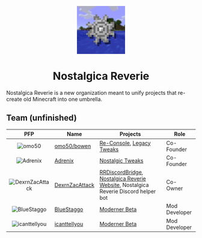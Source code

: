 <p align="center">
  <img src="/nr-logo.gif" width="128" height="128">
</p>
<h1 align="center">Nostalgica Reverie</h1>

Nostalgica Reverie is a new organization meant to unify projects that re-create old Minecraft into one umbrella.

<!-- NOTE: I think that we should order mod devs by a-z -->

<!-- icanttellyou's pfp needs to be changed or we need to find a different way of showing it in markdown without it being at full size -->
## Team (unfinished)
|                                       PFP                                       | Name                                                | Projects                                                                                                                                                                                          | Role          |
|:-------------------------------------------------------------------------------:|-----------------------------------------------------|---------------------------------------------------------------------------------------------------------------------------------------------------------------------------------------------------|---------------|
|          ![omo50](https://avatars.githubusercontent.com/omo50?size=64)          | [omo50/bowen](https://github.com/omo50)             | [Re-Console](https://github.com/Nostalgica-Reverie/Legacy-Modpack-Monorepository/tree/main/versions/vanilla/src/re-console), [Legacy Tweaks](https://github.com/Nostalgica-Reverie/Legacy-Tweaks) | Co-Founder    |
|        ![Adrenix](https://avatars.githubusercontent.com/Adrenix?size=64)        | [Adrenix](https://github.com/Adrenix)               | [Nostalgic Tweaks](https://github.com/Nostalgica-Reverie/Nostalgic-Tweaks)                                                                                                                        | Co-Founder    |
| ![DexrnZacAttack](https://avatars.githubusercontent.com/DexrnZacAttack?size=64) | [DexrnZacAttack](https://github.com/DexrnZacAttack) | [RRDiscordBridge](https://github.com/DexrnZacAttack/RRDiscordBridge), [Nostalgica Reverie Website](https://github.com/Nostalgica-Reverie/Website), Nostalgica Reverie Discord helper bot          | Co-Owner      |
|     ![BlueStaggo](https://avatars.githubusercontent.com/BlueStaggo?size=64)     | [BlueStaggo](https://github.com/BlueStaggo)         | [Moderner Beta](https://github.com/Nostalgica-Reverie/Moderner-Beta)                                                                                                                              | Mod Developer |
|   ![icanttellyou](https://avatars.githubusercontent.com/forkiesassds?size=64)   | [icanttellyou](https://github.com/forkiesassds)     | [Moderner Beta](https://github.com/Nostalgica-Reverie/Moderner-Beta)                                                                                                                              | Mod Developer |
